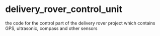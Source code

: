 # delivery_rover_control_unit
the code for the control part of the delivery rover project which contains GPS, ultrasonic, compass and other sensors
